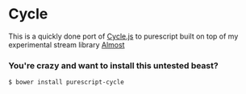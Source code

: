 # Cycle

This is a quickly done port of [Cycle.js](http://cycle.js.org) to purescript
built on top of my experimental stream library [Almost](https://github.com/TylorS/Almost)

### You're crazy and want to install this untested beast?
```
$ bower install purescript-cycle
```
